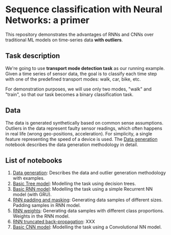 # Sequence classification with Neural Networks: a primer

This repository demonstrates the advantages of RNNs and CNNs over traditional ML models on time-series data **with outliers**.

## Task description
We're going to use **transport mode detection task** as our running example.
Given a time series of sensor data, the goal is to classify each time step with one of the predefined transport modes: walk, car, bike, etc.

For demonstration purposes, we will use only two modes, "walk" and "train", so that our task becomes a binary classification task.

## Data
The data is generated synthetically based on common sense assumptions. Outliers in the data represent faulty sensor readings, which often happens in real life (wrong geo-positions, acceleration).
For simplicity, a single feature representing the speed of a device is used.
The [Data generation](rnnprimer/Data%20generation.ipynb) notebook describes the data generation methodology in detail.

## List of notebooks
1. [Data generation](https://nbviewer.jupyter.org/github/dragoon/rnn-primer/blob/master/rnnprimer/Data%20generation.ipynb): Describes the data and outlier generation methodology with examples.
2. [Basic Tree model](https://nbviewer.jupyter.org/github/dragoon/rnn-primer/blob/master/rnnprimer/Tree%20model.ipynb): Modelling the task using decision trees.
3. [Basic RNN model](https://nbviewer.jupyter.org/github/dragoon/rnn-primer/blob/master/rnnprimer/RNN%20Basics.ipynb): Modelling the task using a simple Recurrent NN model (with GRU).
4. [RNN padding and masking](https://nbviewer.jupyter.org/github/dragoon/rnn-primer/blob/master/rnnprimer/RNN%20padding%20and%20masking.ipynb): Generating data samples of different sizes. Padding samples in RNN model.
5. [RNN weights](https://nbviewer.jupyter.org/github/dragoon/rnn-primer/blob/master/rnnprimer/RNN%20weights.ipynb): Generating data samples with different class proportions. Weights in the RNN model.
6. [RNN truncated back-propagation](https://nbviewer.jupyter.org/github/dragoon/rnn-primer/blob/master/rnnprimer/RNN%20TBTT.ipynb): XXX
7. [Basic CNN model](https://nbviewer.jupyter.org/github/dragoon/rnn-primer/blob/master/rnnprimer/CNN%20Basics.ipynb):  Modelling the task using a Convolutional NN model.
